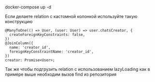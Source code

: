 docker-compose up -d

Если делаете relation с кастомной колонкой используйте такую конструкцию

```
@ManyToOne(() => User, (user: User) => user.chatsCreator, {
  createForeignKeyConstraints: false,
})
@JoinColumn({
  name: 'creator_id',
  foreignKeyConstraintName: 'creator_id',
})
creator: Promise<User>;
```

Так же чтобы подгрузить relation с использованием lazyLoading как в примере выше необходим
вызов find из репозитория

